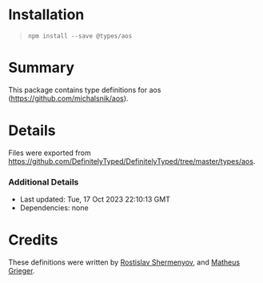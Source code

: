 # Installation
> `npm install --save @types/aos`

# Summary
This package contains type definitions for aos (https://github.com/michalsnik/aos).

# Details
Files were exported from https://github.com/DefinitelyTyped/DefinitelyTyped/tree/master/types/aos.

### Additional Details
 * Last updated: Tue, 17 Oct 2023 22:10:13 GMT
 * Dependencies: none

# Credits
These definitions were written by [Rostislav Shermenyov](https://github.com/shermendev), and [Matheus Grieger](https://github.com/matheusgrieger).
